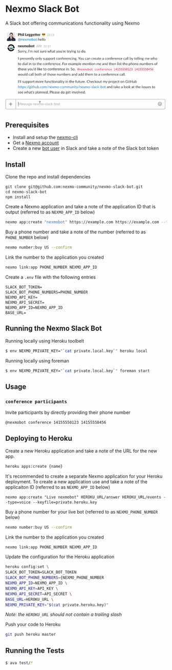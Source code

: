 # Nexmo Slack Bot

A Slack bot offering communications functionality using Nexmo

![nexmobot example](nexmobot.gif)

## Prerequisites

* Install and setup the [nexmo-cli](https://github.com/nexmo/nexmo-cli)
* Get a [Nexmo account](https://dashboard.nexmo.com/sign-up)
* Create a new [bot user](https://api.slack.com/bot-users) in Slack and take a note of the Slack bot token

## Install

Clone the repo and install dependencies

```
git clone git@github.com:nexmo-community/nexmo-slack-bot.git
cd nexmo-slack-bot
npm install
```

Create a Nexmo application and take a note of the application ID that is output (referred to as `NEXMO_APP_ID` below)

```sh
nexmo app:create "nexmobot" https://example.com https://example.com --type=voice --keyfile=private.local.key
```

Buy a phone number and take a note of the number (referred to as `PHONE_NUMBER` below)

```sh
nexmo number:buy US --confirm
```

Link the number to the application you created

```sh
nexmo link:app PHONE_NUMBER NEXMO_APP_ID
```

Create a `.env` file with the following entries

```
SLACK_BOT_TOKEN=
SLACK_BOT_PHONE_NUMBERS=PHONE_NUMBER
NEXMO_API_KEY=
NEXMO_API_SECRET=
NEXMO_APP_ID=NEXMO_APP_ID
BASE_URL=
```

## Running the Nexmo Slack Bot

Running locally using Heroku toolbelt

```sh
$ env NEXMO_PRIVATE_KEY="`cat private.local.key`" heroku local
```

Running locally using foreman

```sh
$ env NEXMO_PRIVATE_KEY="`cat private.local.key`" foreman start
```

## Usage

### `conference participants`

Invite participants by directly providing their phone number

```sh
@nexmobot conference 14155550123 14155550456
```

## Deploying to Heroku

Create a new Heroku application and take a note of the URL for the new app.

```sh
heroku apps:create {name}
```

It's recommended to create a separate Nexmo application for your Heroku deployment. To create a new application use and take a note of the applicaiton ID (referred to as `NEXMO_APP_ID` below)

```
nexmo app:create "Live nexmobot" HEROKU_URL/answer HEROKU_URL/events --type=voice --keyfile=private.heroku.key
```

Buy a phone number for your live bot (referred to as `NEXMO_PHONE_NUMBER` below)

```sh
nexmo number:buy US --confirm
```

Link the number to the application you created

```sh
nexmo link:app PHONE_NUMBER NEXMO_APP_ID
```

Update the configuration for the Heroku application

```sh
heroku config:set \
SLACK_BOT_TOKEN=SLACK_BOT_TOKEN
SLACK_BOT_PHONE_NUMBERS={NEXMO_PHONE_NUMBER
NEXMO_APP_ID=NEXMO_APP_ID \
NEXMO_API_KEY=API_KEY \
NEXMO_API_SECRET=API_SECRET \
BASE_URL=HEROKU_URL \
NEXMO_PRIVATE_KEY="$(cat private.heroku.key)"
```

*Note: the `HEROKU_URL` should not contain a trailing slash*

Push your code to Heroku

```sh
git push heroku master
```
 

## Running the Tests

```sh
$ ava test/*
```